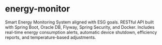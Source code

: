 # energy-monitor
Smart Energy Monitoring System aligned with ESG goals. RESTful API built with Spring Boot, Oracle DB, Flyway, Spring Security, and Docker. Includes real-time energy consumption alerts, automatic device shutdown, efficiency reports, and temperature-based adjustments.
